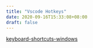 ```yaml
---
title: "Vscode Hotkeys"
date: 2020-09-16T15:33:08+08:00
draft: false
---
```


[keyboard-shortcuts-windows](/images/keyboard-shortcuts-windows.pdf)